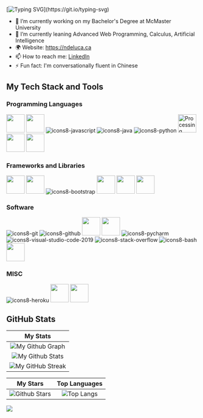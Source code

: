 [![Typing SVG](https://readme-typing-svg.herokuapp.com?font=Fira+Code&duration=3000&pause=1000&multiline=true&width=435&lines=Nick+De+Luca+Full+Stack+Developer;Welcome!)](https://git.io/typing-svg)

- 🔭 I’m currently working on my Bachelor's Degree at McMaster University
- 🌱 I’m currently leaning Advanced Web Programming, Calculus, Artificial Intelligence
- 🌍 Website: https://ndeluca.ca
- 📫 How to reach me: <a target="_blank" href="https://www.linkedin.com/in/nickdelu/">LinkedIn</a>
- ⚡ Fun fact: I'm conversationally fluent in Chinese

## My Tech Stack and Tools

### Programming Languages

<p>

<img width ='48px' src ='https://raw.githubusercontent.com/rahulbanerjee26/githubAboutMeGenerator/main/icons/html.svg'> </a>
<img width ='48px' src ='https://raw.githubusercontent.com/rahulbanerjee26/githubAboutMeGenerator/main/icons/css.svg'> </a>
![icons8-javascript](https://user-images.githubusercontent.com/76852813/172720095-d75caaaa-c8b8-497e-a1bf-54720da5f9ed.svg)
![icons8-java](https://user-images.githubusercontent.com/76852813/172716937-4574740e-2d2e-4326-af3b-4a42bad058c1.svg)
![icons8-python](https://user-images.githubusercontent.com/76852813/172720089-5ce0ea22-01c9-4444-8e70-a81501452b13.svg)
<img width="48" alt="Processing 2021 logo" src="https://upload.wikimedia.org/wikipedia/commons/thumb/c/cb/Processing_2021_logo.svg/64px-Processing_2021_logo.svg.png"></a>
<img width ='48px' src ="https://cdn4.iconfinder.com/data/icons/flat-pro-database-set-1/32/sql-badge-512.png"> </a>
<img width ='48px' src ="https://upload.wikimedia.org/wikipedia/commons/thumb/7/73/Ruby_logo.svg/2048px-Ruby_logo.svg.png"> </a>

### Frameworks and Libraries

<p>

<img width ='48px' src ="https://seeklogo.com/images/N/nestjs-logo-09342F76C0-seeklogo.com.png"> </a>
<img width ='48px' src ="https://upload.wikimedia.org/wikipedia/commons/thumb/c/cf/Angular_full_color_logo.svg/2048px-Angular_full_color_logo.svg.png"> </a>
![icons8-bootstrap](https://user-images.githubusercontent.com/76852813/172721798-883b2b27-ef7b-42d4-a492-6c6cb6cb4ffe.svg)
<img width ='48px' src ="https://upload.wikimedia.org/wikipedia/commons/thumb/9/95/Vue.js_Logo_2.svg/1184px-Vue.js_Logo_2.svg.png"> </a>
<img width ='48px' src ="https://upload.wikimedia.org/wikipedia/commons/thumb/a/a7/React-icon.svg/2300px-React-icon.svg.png"> </a>
<img width ='48px' src ="https://seeklogo.com/images/S/spring-logo-9A2BC78AAF-seeklogo.com.png"> </a>

### Software

<p>
	
![icons8-git](https://user-images.githubusercontent.com/76852813/172722126-2495793f-c4f3-43cc-bfb2-14e1d6f4d3a2.svg)
![icons8-github](https://user-images.githubusercontent.com/76852813/172732353-d8b662eb-8f1c-453a-82f4-00132b440aaa.svg)
<img width ='48px' src ="https://www.svgrepo.com/show/353785/gitlab.svg"> </a>
<img width ='48px' src ="https://img.icons8.com/offices/344/java-eclipse.png"> </a>
![icons8-pycharm](https://user-images.githubusercontent.com/76852813/172722267-f6f30163-ec39-4d98-a106-7c91394f4c44.svg)
![icons8-visual-studio-code-2019](https://user-images.githubusercontent.com/76852813/172722742-4c84455a-830a-4f69-8dcd-ac9437e52251.svg)
![icons8-stack-overflow](https://user-images.githubusercontent.com/76852813/172722286-8f3ffc2b-593a-4670-9e9f-c77154f6763c.svg)
![icons8-bash](https://user-images.githubusercontent.com/76852813/172722833-c1dafe34-7340-4220-a115-81dce56b1746.svg)
<img width ='48px' src ="https://upload.wikimedia.org/wikipedia/commons/thumb/8/8a/Chef_logo.svg/1200px-Chef_logo.svg.png"> </a>

### MISC

<p>

![icons8-heroku](https://user-images.githubusercontent.com/76852813/172721998-708f82d2-e288-462e-a2fd-2ee471036151.svg)
<img width ='48px' src ="https://www.svgrepo.com/show/354447/terraform-icon.svg"> </a>
<img width ='48px' src ="https://cdn.worldvectorlogo.com/logos/netlify.svg"> </a>

	
## GitHub Stats


|                                                                     My Stats                                                                     |
|:------------------------------------------------------------------------------------------------------------------------------------------------------:|
| ![My Github Graph](https://activity-graph.herokuapp.com/graph?username=NickDeLu&theme=react-dark&hide_border=true&area=true) |
| ![My Github Stats](https://github-readme-stats.vercel.app/api?username=NickDeLu&show_icons=true&theme=algolia)              | 
| ![My GitHub Streak](https://github-readme-streak-stats.herokuapp.com/?user=NickDeLu&theme=algolia)                    | 
    

|                                                                                                      My Stars                                                                                                       |                                                           Top Languages                                                           |      
|:-------------------------------------------------------------------------------------------------------------------------------------------------------------------------------------------------------------------------:|:---------------------------------------------------------------------------------------------------------------------------------:|
| ![Github Stars](https://github-readme-stats.vercel.app/api?username=NickDeLu&show_icons=true&locale=en&count_private=true&hide_rank=true&custom_title=My%20GitHub%20Stats&disable_animations=false&theme=algolia)| ![Top Langs](https://github-readme-stats.vercel.app/api/top-langs/?username=NickDeLu&langs_count=8&theme=algolia)
	
![](https://komarev.com/ghpvc/?username=NickDeLu&style=flat-square)
